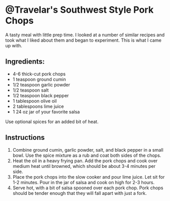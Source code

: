 # @Travelar's Southwest Style Pork Chops
A tasty meal with little prep time. I looked at a number of similar recipes and took what I liked about them and began to experiment. This is what I came up with.

## Ingredients:

* 4-6 thick-cut pork chops
* 1 teaspoon ground cumin
* 1/2 teaspoon garlic powder
* 1/2 teaspoon salt
* 1/2 teaspoon black pepper
* 1 tablespoon olive oil
* 2 tablespoons lime juice
* 1 24 oz jar of your favorite salsa

Use optional spices for an added bit of heat.

## Instructions
1. Combine ground cumin, garlic powder, salt, and black pepper in a small bowl. Use the spice mixture as a rub and coat both sides of the chops.
2. Heat the oil in a heavy frying pan. Add the pork chops and cook over medium heat until browned, which should be about 3-4 minutes per side.
3. Place the pork chops into the slow cooker and pour lime juice. Let sit for 1-2 minutes. Pour in the jar of salsa and cook on high for 2-3 hours.
4. Serve hot, with a bit of salsa spooned over each pork chop. Pork chops should be tender enough that they will fall apart with just a fork.
